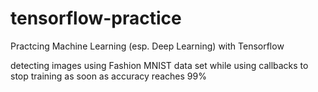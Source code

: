 # tensorflow-practice
Practcing Machine Learning (esp. Deep Learning) with Tensorflow

detecting images using Fashion MNIST data set while using callbacks to stop training as soon as accuracy reaches 99%
